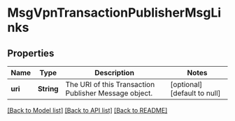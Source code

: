 # MsgVpnTransactionPublisherMsgLinks

## Properties
Name | Type | Description | Notes
------------ | ------------- | ------------- | -------------
**uri** | **String** | The URI of this Transaction Publisher Message object. | [optional] [default to null]

[[Back to Model list]](../README.md#documentation-for-models) [[Back to API list]](../README.md#documentation-for-api-endpoints) [[Back to README]](../README.md)


